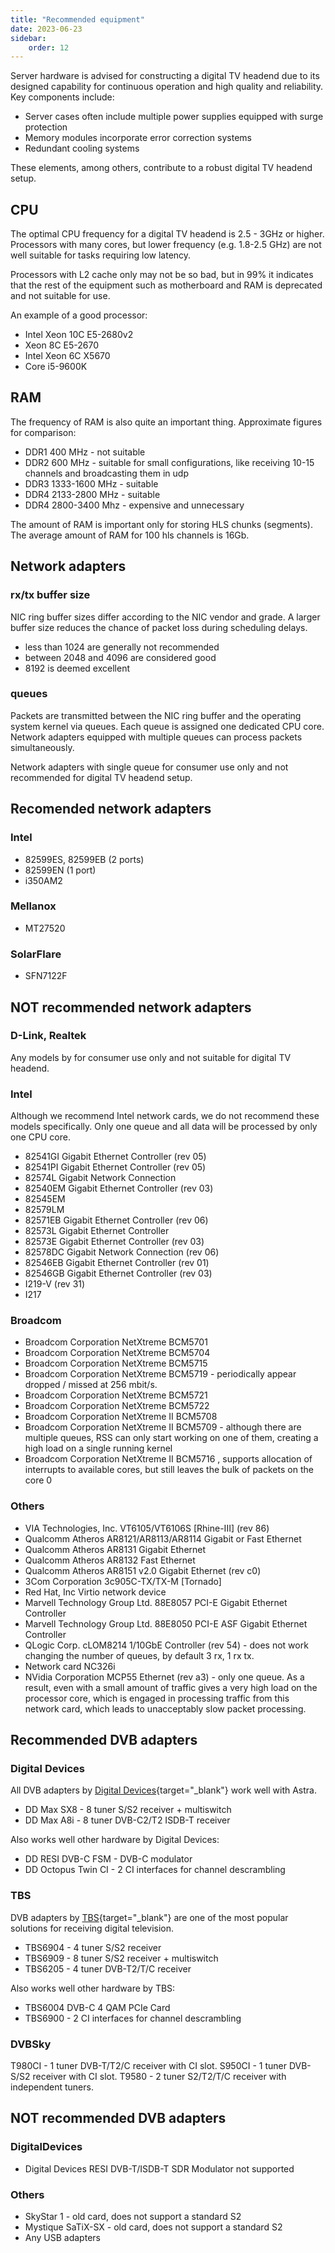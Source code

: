 ```yaml
---
title: "Recommended equipment"
date: 2023-06-23
sidebar:
    order: 12
---
```


Server hardware is advised for constructing a digital TV headend due to its designed capability for continuous operation and high quality and reliability. Key components include:

- Server cases often include multiple power supplies equipped with surge protection
- Memory modules incorporate error correction systems
- Redundant cooling systems

These elements, among others, contribute to a robust digital TV headend setup.

## CPU

The optimal CPU frequency for a digital TV headend is 2.5 - 3GHz or higher. Processors with many cores, but lower frequency (e.g. 1.8-2.5 GHz) are not well suitable for tasks requiring low latency.

Processors with L2 cache only may not be so bad, but in 99% it indicates that the rest of the equipment such as motherboard and RAM is deprecated and not suitable for use.

An example of a good processor:

- Intel Xeon 10C E5-2680v2
- Xeon 8C E5-2670
- Intel Xeon 6C X5670
- Core i5-9600K

## RAM

The frequency of RAM is also quite an important thing. Approximate figures for comparison:

- DDR1 400 MHz - not suitable
- DDR2 600 MHz - suitable for small configurations, like receiving 10-15 channels and broadcasting them in udp
- DDR3 1333-1600 MHz - suitable
- DDR4 2133-2800 MHz - suitable
- DDR4 2800-3400 Mhz - expensive and unnecessary

The amount of RAM is important only for storing HLS chunks (segments). The average amount of RAM for 100 hls channels is 16Gb.

## Network adapters

### rx/tx buffer size

NIC ring buffer sizes differ according to the NIC vendor and grade. A larger buffer size reduces the chance of packet loss during scheduling delays.

- less than 1024 are generally not recommended
- between 2048 and 4096 are considered good
- 8192 is deemed excellent

### queues

Packets are transmitted between the NIC ring buffer and the operating system kernel via queues. Each queue is assigned one dedicated CPU core. Network adapters equipped with multiple queues can process packets simultaneously.

Network adapters with single queue for consumer use only and not recommended for digital TV headend setup.

## Recomended network adapters

### Intel

- 82599ES, 82599EB (2 ports)
- 82599EN (1 port)
- i350AM2

### Mellanox

- MT27520

### SolarFlare

- SFN7122F

## NOT recommended network adapters

### D-Link, Realtek

Any models by  for consumer use only and not suitable for digital TV headend.

### Intel

Although we recommend Intel network cards, we do not recommend these models specifically. Only one queue and all data will be processed by only one CPU core.

- 82541GI Gigabit Ethernet Controller (rev 05)
- 82541PI Gigabit Ethernet Controller (rev 05)
- 82574L Gigabit Network Connection
- 82540EM Gigabit Ethernet Controller (rev 03)
- 82545EM
- 82579LM
- 82571EB Gigabit Ethernet Controller (rev 06)
- 82573L Gigabit Ethernet Controller
- 82573E Gigabit Ethernet Controller (rev 03)
- 82578DC Gigabit Network Connection (rev 06)
- 82546EB Gigabit Ethernet Controller (rev 01)
- 82546GB Gigabit Ethernet Controller (rev 03)
- I219-V (rev 31)
- I217

### Broadcom

- Broadcom Corporation NetXtreme BCM5701
- Broadcom Corporation NetXtreme BCM5704
- Broadcom Corporation NetXtreme BCM5715
- Broadcom Corporation NetXtreme BCM5719 - periodically appear dropped / missed at 256 mbit/s.
- Broadcom Corporation NetXtreme BCM5721
- Broadcom Corporation NetXtreme BCM5722
- Broadcom Corporation NetXtreme II BCM5708
- Broadcom Corporation NetXtreme II BCM5709 - although there are multiple queues, RSS can only start working on one of them, creating a high load on a single running kernel
- Broadcom Corporation NetXtreme II BCM5716 , supports allocation of interrupts to available cores, but still leaves the bulk of packets on the core 0

### Others

- VIA Technologies, Inc. VT6105/VT6106S [Rhine-III] (rev 86)
- Qualcomm Atheros AR8121/AR8113/AR8114 Gigabit or Fast Ethernet
- Qualcomm Atheros AR8131 Gigabit Ethernet
- Qualcomm Atheros AR8132 Fast Ethernet
- Qualcomm Atheros AR8151 v2.0 Gigabit Ethernet (rev c0)
- 3Com Corporation 3c905C-TX/TX-M [Tornado]
- Red Hat, Inc Virtio network device
- Marvell Technology Group Ltd. 88E8057 PCI-E Gigabit Ethernet Controller
- Marvell Technology Group Ltd. 88E8050 PCI-E ASF Gigabit Ethernet Controller
- QLogic Corp. cLOM8214 1/10GbE Controller (rev 54) - does not work changing the number of queues, by default 3 rx, 1 rx tx.
- Network card NC326i
- NVidia Corporation MCP55 Ethernet (rev a3) - only one queue. As a result, even with a small amount of traffic gives a very high load on the processor core, which is engaged in processing traffic from this network card, which leads to unacceptably slow packet processing.

## Recommended DVB adapters

### Digital Devices

All DVB adapters by [Digital Devices](https://www.digital-devices.eu){target="_blank"} work well with Astra.

- DD Max SX8 - 8 tuner S/S2 receiver + multiswitch
- DD Max A8i - 8 tuner DVB-C2/T2 ISDB-T receiver

Also works well other hardware by Digital Devices:

- DD RESI DVB-C FSM - DVB-C modulator
- DD Octopus Twin CI - 2 CI interfaces for channel descrambling

### TBS

DVB adapters by [TBS](https://www.tbsdtv.com){target="_blank"} are one of the most popular solutions for receiving digital television.

- TBS6904 - 4 tuner S/S2 receiver
- TBS6909 - 8 tuner S/S2 receiver + multiswitch
- TBS6205 - 4 tuner DVB-T2/T/C receiver

Also works well other hardware by TBS:

- TBS6004 DVB-C 4 QAM PCIe Card
- TBS6900 - 2 CI interfaces for channel descrambling

### DVBSky

T980CI - 1 tuner DVB-T/T2/C receiver with CI slot.
S950CI - 1 tuner DVB-S/S2 receiver with CI slot.
T9580 - 2 tuner S2/T2/T/C receiver with independent tuners.

## NOT recommended DVB adapters

### DigitalDevices

- Digital Devices RESI DVB-T/ISDB-T SDR Modulator not supported

### Others

- SkyStar 1 - old card, does not support a standard S2
- Mystique SaTiX-SX - old card, does not support a standard S2
- Any USB adapters
